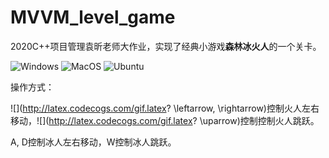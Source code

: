 # MVVM_level_game
2020C++项目管理袁昕老师大作业，实现了经典小游戏**森林冰火人**的一个关卡。

![Windows](https://github.com/Panicarada/MVVM_level_game/workflows/Windows/badge.svg)
![MacOS](https://github.com/Panicarada/MVVM_level_game/workflows/MacOS/badge.svg)
![Ubuntu](https://github.com/Panicarada/MVVM_level_game/workflows/Ubuntu/badge.svg)

操作方式：

![](http://latex.codecogs.com/gif.latex? \leftarrow, \rightarrow)控制火人左右移动，![](http://latex.codecogs.com/gif.latex? \uparrow)控制控制火人跳跃。

A, D控制冰人左右移动，W控制冰人跳跃。